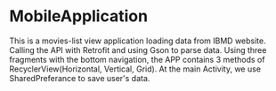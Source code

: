 # MobileApplication

This is a movies-list view application loading data from IBMD website. 
Calling the API with Retrofit and using Gson to parse data.
Using three fragments with the bottom navigation, the APP contains 3 methods of RecyclerView(Horizontal, Vertical, Grid).
At the main Activity, we use SharedPreferance to save user's data.
